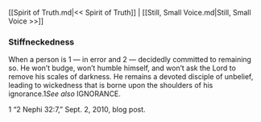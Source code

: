 [[Spirit of Truth.md|<< Spirit of Truth]]  |  [[Still, Small Voice.md|Still, Small Voice >>]]

### Stiffneckedness
When a person is 1 — in error and 2 — decidedly committed to remaining so. He won’t budge, won’t humble himself, and won’t ask the Lord to remove his scales of darkness. He remains a devoted disciple of unbelief, leading to wickedness that is borne upon the shoulders of his ignorance.1*See also* IGNORANCE.



1 “2 Nephi 32:7,” Sept. 2, 2010, blog post.
